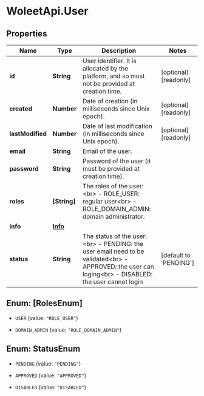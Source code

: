 # WoleetApi.User

## Properties

Name | Type | Description | Notes
------------ | ------------- | ------------- | -------------
**id** | **String** | User identifier. It is allocated by the platform, and so must not be provided at creation time.  | [optional] [readonly] 
**created** | **Number** | Date of creation (in milliseconds since Unix epoch).  | [optional] [readonly] 
**lastModified** | **Number** | Date of last modification (in milliseconds since Unix epoch).  | [optional] [readonly] 
**email** | **String** | Email of the user.  | 
**password** | **String** | Password of the user (it must be provided at creation time).  | 
**roles** | **[String]** | The roles of the user:&lt;br&gt; - ROLE_USER: regular user&lt;br&gt; - ROLE_DOMAIN_ADMIN: domain administrator.  | 
**info** | [**Info**](Info.md) |  | 
**status** | **String** | The status of the user:&lt;br&gt; - PENDING: the user email need to be validated&lt;br&gt; - APPROVED: the user can loging&lt;br&gt; - DISABLED: the user cannot login  | [default to &#39;PENDING&#39;]



## Enum: [RolesEnum]


* `USER` (value: `"ROLE_USER"`)

* `DOMAIN_ADMIN` (value: `"ROLE_DOMAIN_ADMIN"`)





## Enum: StatusEnum


* `PENDING` (value: `"PENDING"`)

* `APPROVED` (value: `"APPROVED"`)

* `DISABLED` (value: `"DISABLED"`)




